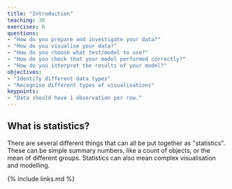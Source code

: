 ```yaml
---
title: "Introduction"
teaching: 30
exercises: 0
questions:
- "How do you prepare and investigate your data?"
- "How do you visualise your data?"
- "How do you choose what test/model to use?"
- "How do you check that your model performed correctly?"
- "How do you interpret the results of your model?"
objectives:
- "Identify different data types"
- "Recognise different types of visualisations"
keypoints:
- "Data should have 1 observation per row."
---
```

## What is statistics?

There are several different things that can all be put together as "statistics". These
can be simple summary numbers, like a count of objects, or the mean of different groups.
Statistics can also mean complex visualisation and modelling.

{% include links.md %}

